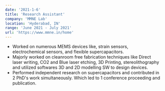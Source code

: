 ```yaml
---
date: '2021-1-6'
title: 'Research Assistant'
company: 'MMNE Lab'
location: 'Hyderabad, IN'
range: 'June 2021 - July 2021'
url: 'https://www.mmne.in/home'
---
```


- Worked on numerous MEMS devices like, strain sensors, electrochemical sensors, and flexible supercapacitors.
- Majorly worked on cleanroom free fabrication techniques like Direct laser writing, CO2 and Blue laser etching, 3D Printing, stereolithography and utilized softwares 3D and 2D modelling SW to design devices.
- Performed independent research on supercapacitors and contributed in 2 PhD's work simultaneously. Which led to 1 conference proceeding and publication.
